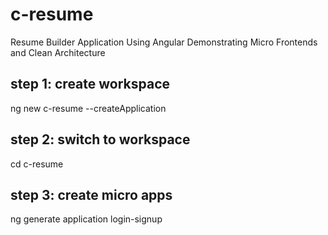 # c-resume

Resume Builder Application Using Angular Demonstrating Micro Frontends and Clean Architecture

## step 1: create workspace

ng new c-resume --createApplication

## step 2: switch to workspace

cd c-resume

## step 3: create micro apps 

ng generate application login-signup
